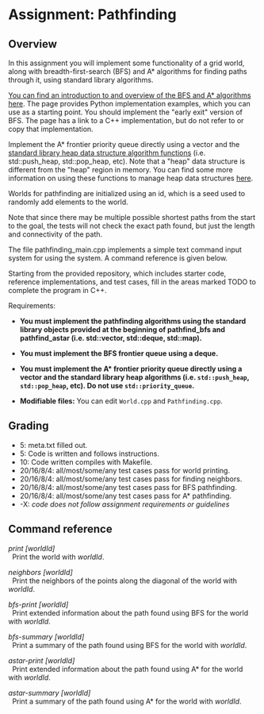# Assignment: Pathfinding


## Overview

In this assignment you will implement some functionality of a grid
world, along with breadth-first-search (BFS) and A* algorithms for
finding paths through it, using standard library algorithms.

[You can find an introduction to and overview of the BFS and A*
algorithms
here](https://www.redblobgames.com/pathfinding/a-star/introduction.html). The
page provides Python implementation examples, which you can use as a
starting point. You should implement the "early exit" version of
BFS. The page has a link to a C++ implementation, but do not refer to
or copy that implementation.

Implement the A\* frontier priority queue directly using
a vector and the [standard library heap data structure algorithm
functions](http://www.cplusplus.com/reference/algorithm/)
(i.e. std::push_heap, std::pop_heap, etc). Note that a "heap" data
structure is different from the "heap" region in memory. You can find
some more information on using these functions to manage heap data
structures
[here](https://www.fluentcpp.com/2018/03/13/heaps-priority-queues-stl-part-1/).

Worlds for pathfinding are initialized using an id, which is a seed
used to randomly add elements to the world.

Note that since there may be multiple possible shortest paths from the
start to the goal, the tests will not check the exact path found, but
just the length and connectivity of the path.

The file pathfinding_main.cpp implements a simple text command input system for using
the system.  A command reference is given below.

Starting from the provided repository, which includes starter code,
reference implementations, and test cases, fill in the areas marked
TODO to complete the program in C++.

Requirements:

* **You must implement the pathfinding algorithms using the standard library objects
  provided at the beginning of pathfind_bfs and pathfind_astar
  (i.e. std::vector, std::deque, std::map).**

* **You must implement the BFS frontier queue using a deque.**

* **You must implement the A\* frontier priority queue directly using
a vector and the standard library heap algorithms
(i.e. `std::push_heap`, `std::pop_heap`, etc). Do
not use `std::priority_queue`.**

* **Modifiable files:** You can edit `World.cpp` and `Pathfinding.cpp`.



## Grading

* 5: meta.txt filled out.
* 5: Code is written and follows instructions.
* 10: Code written compiles with Makefile.
* 20/16/8/4: all/most/some/any test cases pass for world printing.
* 20/16/8/4: all/most/some/any test cases pass for finding neighbors.
* 20/16/8/4: all/most/some/any test cases pass for BFS pathfinding.
* 20/16/8/4: all/most/some/any test cases pass for A* pathfinding.
* -X: *code does not follow assignment requirements or guidelines*



## Command reference

*print [worldId]*  
&nbsp; Print the world with *worldId*.

*neighbors [worldId]*  
&nbsp; Print the neighbors of the points along the diagonal of the world with *worldId*.

*bfs-print [worldId]*  
&nbsp; Print extended information about the path found using BFS for the world with *worldId*.

*bfs-summary [worldId]*  
&nbsp; Print a summary of the path found using BFS for the world with *worldId*.

*astar-print [worldId]*  
&nbsp; Print extended information about the path found using A* for the world with *worldId*.

*astar-summary [worldId]*  
&nbsp; Print a summary of the path found using A* for the world with *worldId*.
